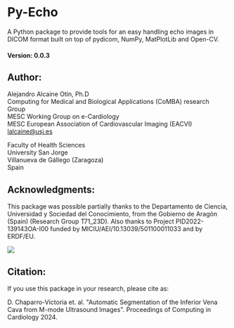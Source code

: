 # Py-Echo
A Python package to provide tools for an easy handling echo images in DICOM format built on top of pydicom, NumPy, MatPlotLib and Open-CV.

#### Version: 0.0.3

## Author:

Alejandro Alcaine Otín, Ph.D\
Computing for Medical and Biological Applications (CoMBA) research Group\
MESC Working Group on e-Cardiology\
MESC European Association of Cardiovascular Imaging (EACVI)\
lalcaine@usj.es

Faculty of Health Sciences\
University San Jorge\
Villanueva de Gállego (Zaragoza)\
Spain

## Acknowledgments:
This package was possible partially thanks to the Departamento de Ciencia, Universidad y Sociedad del Conocimiento, from the Gobierno de Aragón (Spain) (Research Group T71\_23D). Also thanks to Project PID2022-139143OA-I00 funded by MICIU/AEI/10.13039/501100011033 and by ERDF/EU. 

<img src='https://www.aei.gob.es/sites/default/files/inline-images/MICIU%2BCofinanciado%2BAEI.jpg'/>

## Citation:
If you use this package in your research, please cite as:

D. Chaparro-Victoria et. al. "Automatic Segmentation of the Inferior Vena Cava from M-mode Ultrasound Images". Proceedings of Computing in Cardiology 2024.